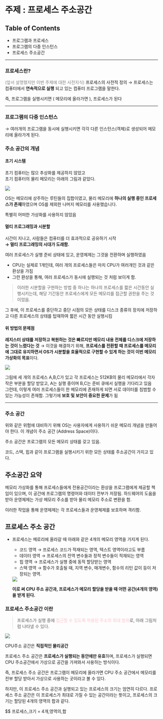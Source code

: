 # 주제 : 프로세스 주소공간

## Table of Contents

* 프로그램과 프로세스
* 프로그램의 다중 인스턴스
* 프로세스 주소공간

---

### 프로세스란?
<font color="grey">(앞서 설명했지만 이번 주제에 대한 사전지식)</font>
프로세스의 사전적 정의 $\to$ 프로세스는 컴퓨터에서 **연속적으로 실행** 되고 있는 컴퓨터 프로그램을 말한다.

즉, 프로그램을 실행시키면 ( 메모리에 올라가면 ), 프로세스가 된다

---

### 프로그램의 다중 인스턴스
$\to$ 여러개의 프로그램을 동시에 실행시키면 각각 다른 인스턴스(객체)로 생성되어 메모리에 올라가게 된다.

### 주소 공간의 개념

#### 초기 시스템

초기 컴퓨터는 많으 추상화를 제공하지 않았고
<br>
초기 컴퓨터의 물리 메모리는 아래의 그림과 같았다.

<img src="https://velog.velcdn.com/images%2Fkshired%2Fpost%2F7d99efb3-4e69-47b5-8edd-881421bf9ac5%2F%E1%84%89%E1%85%B3%E1%84%8F%E1%85%B3%E1%84%85%E1%85%B5%E1%86%AB%E1%84%89%E1%85%A3%E1%86%BA%202021-08-01%20%E1%84%8B%E1%85%A9%E1%84%92%E1%85%AE%201.21.03.png">

OS는 메모리에 상주하는 루틴들의 집합이였고, 물리 메모리에 **하나의 실행 중인 프로세스가 존재**하였으며 OS를 제외한 나머지 메모리를 사용했습니다.

특별히 어떠한 가상화를 사용하지 않았음

#### 멀티 프로그래밍과 시분할

시간이 지나고, 사람들은 컴퓨터를 더 효과적으로 공유하기 시작
<br>
**$\to$ 멀티 프로그래밍의 시대가 도래함.** 

여러 프로세스가 실행 준비 상태에 있고, 운영체제는 그것을 전환하며 실행하였음

* CPU는 실제로 1개인데, 여러 개의 프로세스들은 마치 CPU가 여러개인 것과 같은 환상을 가짐
* 그런 환상을 통해, 여러 프로세스가 동시에 실행되는 것 처럼 보이게 함.

> 이러한 시분할을 구현하는 방법 중 하나는 하나의 프로세스를 짧은 시간동안 실행시키는데, 해당 기간동안 프로세스에게 모든 메모리를 접근할 권한을 주는 것이었음.

그 후에,  이 프로세스를 중단하고 중단 시점의 모든 상태를 디스크 종류의 장치에 저장하고 다른 프로세스의 상태를 탑재하여 짧은 시간 동안 실행시킴

#### 위 방법의 문제점
**레지스터 상태를 저장하고 복원하는 것은 빠르지만 메모리 내용 전체를 디스크에 저장하는 것이 느렸다는 것**
$\to$ 이것을 해결하기 위해, **프로세스를 전환할 때 프로세스를 메모리에 그대로 유지하면서 OS가 시분할을 효율적으로 구현할 수 있게 하는 것이 이번 메모리 가상화의 목표**이다.

<img src="https://velog.velcdn.com/images%2Fkshired%2Fpost%2Fcaab6b56-cedb-4870-a8b4-bf2813fb3013%2F%E1%84%89%E1%85%B3%E1%84%8F%E1%85%B3%E1%84%85%E1%85%B5%E1%86%AB%E1%84%89%E1%85%A3%E1%86%BA%202021-08-01%20%E1%84%8B%E1%85%A9%E1%84%92%E1%85%AE%201.30.45.png">

그림에 세 개의 프로세스 A,B,C가 있고 각 프로세스는 512KB의 물리 메모리에서 각자 작은 부분을 할당 받았고, A는 실행 중이며 B,C는 준비 큐에서 실행을 기다리고 있음
<br>
그런데, 이렇게 여러 프로세스들이 한 메모리에 존재하게 되면 서로 데이터를 침범할 수 있는 가능성이 존재함.
그렇기에 **보호 및 보안이 중요한 문제**가 됨

---

### 주소 공간

위와 같은 위험에 대비하기 위해 OS는 사용자에게 사용하기 쉬운 메모리 개념을 만들어야 한다.
이 개념이 주소 공간 (Address Space)이다.

주소 공간은 프로그램의 모든 메모리 상태를 갖고 있음.

코드, 스택, 힙과 같이 프로그램을 실행시키기 위한 모든 상태를 주소공간이 가지고 있다.

## 주소공간 요약
메모리 가상화를 통해 프로세스들에게 전용공간이라는 환상을 프로그램에게 제공할 책임이 있으며, 이 공간에 프로그램의 명령어와 데이터 전부가 저장됨.
하드웨어의 도움을 받아 운영체제는 가상 메모리 주소를 받아 물리 메모리 주소로 변환을 함.

이러한 작업을 통해 운영체제는 각 프로세스들과 운영체제를 보호하며 격리함.

## 프로세스 주소 공간

* 프로세스는 메로리에 올라갈 때 아래와 같은 4개의 메모리 영역을 가지게 된다.
    
    - 코드 영역
        $\to$ 프로세스 코드가 적재되는 영역, 텍스트 영역이라고도 부름
    - 데이터 영역
        $\to$ 프로세스의 전역 변수들과 정적 변수들이 적재되는 영역
    - 힙 영역
        $\to$ 프로세스가 실행 중에 동적 할당받는 영역
    - 스택 영역
        $\to$ 함수가 호출될 때, 지역 변수, 매개변수, 함수의 리턴 값이 등이 저장되는 영역.

    <img src="https://postfiles.pstatic.net/MjAyMzA0MTZfNjUg/MDAxNjgxNjQwODY0NjE1.du3KoSmhx-qqT69DDMn6kTdwOUI-sV8cyvLxlCRB6Ysg.l78XC-cRF9xcdfJEkjb9LzsRV6CJkkoI81BlN2xZgoIg.PNG.tgyuu_/image.png?type=w966">

    **이로 써  CPU 주소 공간과, 프로세스가 메모리 할당을 받을 때 어떤 공간(4개의 영역)을 받게 된다.**
### 프로세스 주소공간 이란
> 프로세스가 실행 중에 <font color="pink">접근할 수 있도록 허용된 주소의 최대 범위</font>로, 아래 그림처럼 나타낼 수 있다.
<img src="https://postfiles.pstatic.net/MjAyMzA0MTZfNjgg/MDAxNjgxNjQxMzA5Mjk0.uA3rb0QLFt1orA9KpKC_0IhXuwWsOqfAaApHvPBVNyYg.qp56bk0DxSZ1bdhulCSreCE7DLMOmkUDosZ1hDSOX0wg.PNG.tgyuu_/image.png?type=w966">

CPU주소 공간은 **직접적인 물리공간**

프로세스 주소 공간은 **프로세스가 실행되는 동안에만 유효**하며, 프로세스가 실행되면 CPU 주소공간에서 가상으로 공간을 가져와서 사용하는 방식이다.

즉, 프로세스 주소 공간은 프로그램이 메모리에 올라가면 CPU 주소 공간에서 메모리를 전부 할당 받아서 가상으로 사용하는 곳이라고 볼 수 있다.

하지만, 이 프로세스 주소 공간과 실행되고 있는 프로세스의 크기는 엄연히 다르다.
프로세스 주소 공간은 이 프로세스가 최대로 가질 수 있는 공간이라는 뜻이고, 프로세스의 크기는 할당된 4개의 영역의 합과 같다.

$$
프로세스\,크기 = 4개\,영역의\,합
